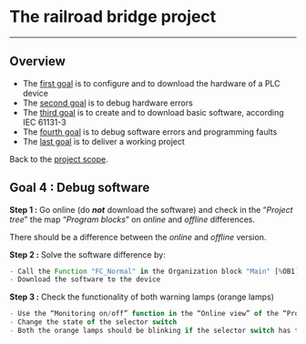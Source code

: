 # The railroad bridge project
_____________________________________
## Overview
-   The [first goal](Ex02/Subchapter04_01.md) is to configure and to download the hardware of a PLC device
-   The [second goal](Ex02/Subchapter04_02.md) is to debug hardware errors
-   The [third goal](Ex02/Subchapter04_03.md) is to create and to download basic software, according IEC 61131-3
-   The [fourth goal](Ex02/Subchapter04_04.md) is to debug software errors and programming faults
-   The [last goal](Ex02/Subchapter04_05.md) is to deliver a working project

Back to the [project scope](Ex02/Subchapter04.md).

## Goal 4 : Debug software
**Step 1 :** Go online (do *__not__* download the software) and check in the “*Project tree*” the map “*Program blocks*” on *online* and *offline* differences.

There should be a difference between the *online* and *offline* version.

**Step 2 :** Solve the software difference by:

```javascript
- Call the Function "FC_Normal" in the Organization block "Main" [%OB1]
- Download the software to the device
```

**Step 3 :** Check the functionality of both warning lamps (orange lamps)

```javascript
- Use the “Monitoring on/off” function in the “Online view” of the “Program blocks”
- Change the state of the selector switch
- Both the orange lamps should be blinking if the selector switch has the state OFF
```
